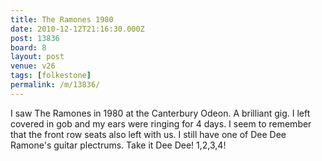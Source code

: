 ```yaml
---
title: The Ramones 1980
date: 2010-12-12T21:16:30.000Z
post: 13836
board: 8
layout: post
venue: v26
tags: [folkestone]
permalink: /m/13836/
---
```

I saw The Ramones in 1980 at the Canterbury Odeon. A brilliant gig. I left covered in gob and my ears were ringing for 4 days. I seem to remember that the front row seats also left with us. I still have one of Dee Dee Ramone's guitar plectrums. Take it Dee Dee! 1,2,3,4!
